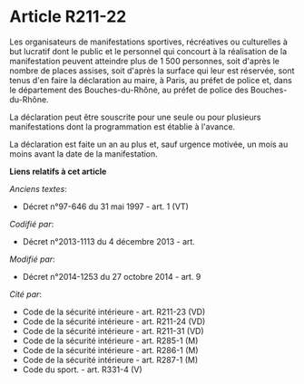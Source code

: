 # Article R211-22

Les organisateurs de manifestations sportives, récréatives ou culturelles à but lucratif dont le public et le personnel qui
concourt à la réalisation de la manifestation peuvent atteindre plus de 1 500 personnes, soit d'après le nombre de places
assises, soit d'après la surface qui leur est réservée, sont tenus d'en faire la déclaration au maire, à Paris, au préfet de
police et, dans le département des Bouches-du-Rhône, au préfet de police des Bouches-du-Rhône. 

La déclaration peut être souscrite pour une seule ou pour plusieurs manifestations dont la programmation est établie à
l'avance. 

La déclaration est faite un an au plus et, sauf urgence motivée, un mois au moins avant la date de la manifestation.

**Liens relatifs à cet article**

_Anciens textes_:

  - Décret n°97-646 du 31 mai 1997 - art. 1 (VT)

_Codifié par_:

  - Décret n°2013-1113 du 4 décembre 2013 - art.

_Modifié par_:

  - Décret n°2014-1253 du 27 octobre 2014 - art. 9

_Cité par_:

  - Code de la sécurité intérieure - art. R211-23 (VD)
  - Code de la sécurité intérieure - art. R211-24 (VD)
  - Code de la sécurité intérieure - art. R211-31 (VD)
  - Code de la sécurité intérieure - art. R285-1 (M)
  - Code de la sécurité intérieure - art. R286-1 (M)
  - Code de la sécurité intérieure - art. R287-1 (M)
  - Code du sport. - art. R331-4 (V)
